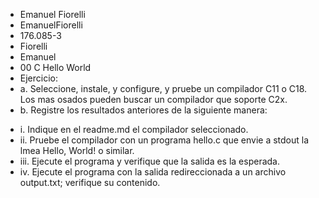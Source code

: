 * Emanuel Fiorelli
* EmanuelFiorelli
* 176.085-3
* Fiorelli
* Emanuel
* 00 C Hello World
* Ejercicio:
* a.	Seleccione, instale, y configure, y pruebe un compilador C11 o C18. Los mas osados pueden buscar un compilador que soporte C2x.
* b.	Registre los resultados anteriores de la siguiente manera:
 + i.	Indique en el readme.md el compilador seleccionado.
 + ii.	Pruebe el compilador con un programa hello.c que envie a stdout la lmea Hello, World! o similar.
 + iii.	Ejecute el programa y verifique que la salida es la esperada. 
 + iv.	Ejecute el programa con la salida redireccionada a un archivo output.txt; verifique su contenido.
